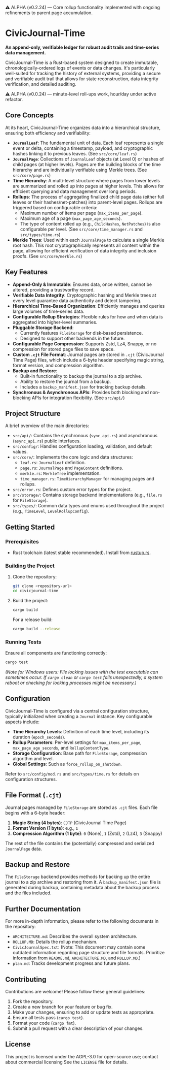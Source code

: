 ⚠️ ALPHA (v0.2.24) — Core rollup functionality implemented with ongoing refinements to parent page accumulation.
# CivicJournal-Time

**An append-only, verifiable ledger for robust audit trails and time-series data management.**

CivicJournal-Time is a Rust-based system designed to create immutable, chronologically-ordered logs of events or data changes. It's particularly well-suited for tracking the history of external systems, providing a secure and verifiable audit trail that allows for state reconstruction, data integrity verification, and detailed auditing.

⚠︎ ALPHA (v0.0.24) — minute-level roll-ups work, hour/day under active refactor.

## Core Concepts

At its heart, CivicJournal-Time organizes data into a hierarchical structure, ensuring both efficiency and verifiability:

*   **`JournalLeaf`**: The fundamental unit of data. Each leaf represents a single event or delta, containing a timestamp, payload, and cryptographic hashes linking it to previous leaves. (See `src/core/leaf.rs`)
*   **`JournalPage`**: Collections of `JournalLeaf` objects (at Level 0) or hashes of child pages (at higher levels). Pages are the building blocks of the time hierarchy and are individually verifiable using Merkle trees. (See `src/core/page.rs`)
*   **Time Hierarchy**: A multi-level structure where pages from lower levels are summarized and rolled up into pages at higher levels. This allows for efficient querying and data management over long periods.
*   **Rollups**: The process of aggregating finalized child page data (either full leaves or their hashes/net-patches) into parent-level pages. Rollups are triggered based on configurable criteria:
    *   Maximum number of items per page (`max_items_per_page`).
    *   Maximum age of a page (`max_page_age_seconds`).
    *   The type of content rolled up (e.g., `ChildHashes`, `NetPatches`) is also configurable per level.
    (See `src/core/time_manager.rs` and `src/types/time.rs`)
*   **Merkle Trees**: Used within each `JournalPage` to calculate a single Merkle root hash. This root cryptographically represents all content within the page, allowing for efficient verification of data integrity and inclusion proofs. (See `src/core/merkle.rs`)

## Key Features

*   **Append-Only & Immutable**: Ensures data, once written, cannot be altered, providing a trustworthy record.
*   **Verifiable Data Integrity**: Cryptographic hashing and Merkle trees at every level guarantee data authenticity and detect tampering.
*   **Hierarchical Time-Based Organization**: Efficiently manages and queries large volumes of time-series data.
*   **Configurable Rollup Strategies**: Flexible rules for how and when data is aggregated into higher-level summaries.
*   **Pluggable Storage Backend**:
    *   Currently features `FileStorage` for disk-based persistence.
    *   Designed to support other backends in the future.
*   **Configurable Page Compression**: Supports Zstd, Lz4, Snappy, or no compression for stored page files to save space.
*   **Custom `.cjt` File Format**: Journal pages are stored in `.cjt` (CivicJournal Time Page) files, which include a 6-byte header specifying magic string, format version, and compression algorithm.
*   **Backup and Restore**:
    *   Built-in functionality to backup the journal to a zip archive.
    *   Ability to restore the journal from a backup.
    *   Includes a `backup_manifest.json` for tracking backup details.
*   **Synchronous & Asynchronous APIs**: Provides both blocking and non-blocking APIs for integration flexibility. (See `src/api/`)

## Project Structure

A brief overview of the main directories:

*   `src/api/`: Contains the synchronous (`sync_api.rs`) and asynchronous (`async_api.rs`) public interfaces.
*   `src/config/`: Handles configuration loading, validation, and default values.
*   `src/core/`: Implements the core logic and data structures:
    *   `leaf.rs`: `JournalLeaf` definition.
    *   `page.rs`: `JournalPage` and `PageContent` definitions.
    *   `merkle.rs`: `MerkleTree` implementation.
    *   `time_manager.rs`: `TimeHierarchyManager` for managing pages and rollups.
*   `src/error.rs`: Defines custom error types for the project.
*   `src/storage/`: Contains storage backend implementations (e.g., `file.rs` for `FileStorage`).
*   `src/types/`: Common data types and enums used throughout the project (e.g., `TimeLevel`, `LevelRollupConfig`).

## Getting Started

### Prerequisites

*   Rust toolchain (latest stable recommended). Install from [rustup.rs](https://rustup.rs/).

### Building the Project

1.  Clone the repository:
    ```bash
    git clone <repository-url>
    cd civicjournal-time
    ```
2.  Build the project:
    ```bash
    cargo build
    ```
    For a release build:
    ```bash
    cargo build --release
    ```

### Running Tests

Ensure all components are functioning correctly:

```bash
cargo test
```

*(Note for Windows users: File locking issues with the test executable can sometimes occur. If `cargo clean` or `cargo test` fails unexpectedly, a system reboot or checking for locking processes might be necessary.)*

## Configuration

CivicJournal-Time is configured via a central configuration structure, typically initialized when creating a `Journal` instance. Key configurable aspects include:

*   **Time Hierarchy Levels**: Definition of each time level, including its duration (`epoch_seconds`).
*   **Rollup Parameters**: Per-level settings for `max_items_per_page`, `max_page_age_seconds`, and `RollupContentType`.
*   **Storage Configuration**: Base path for `FileStorage`, compression algorithm and level.
*   **Global Settings**: Such as `force_rollup_on_shutdown`.

Refer to `src/config/mod.rs` and `src/types/time.rs` for details on configuration structures.

## File Format (`.cjt`)

Journal pages managed by `FileStorage` are stored as `.cjt` files. Each file begins with a 6-byte header:

1.  **Magic String (4 bytes)**: `CJTP` (CivicJournal Time Page)
2.  **Format Version (1 byte)**: e.g., `1`
3.  **Compression Algorithm (1 byte)**: `0` (None), `1` (Zstd), `2` (Lz4), `3` (Snappy)

The rest of the file contains the (potentially) compressed and serialized `JournalPage` data.

## Backup and Restore

The `FileStorage` backend provides methods for backing up the entire journal to a zip archive and restoring from it. A `backup_manifest.json` file is generated during backup, containing metadata about the backup process and the files included.

## Further Documentation

For more in-depth information, please refer to the following documents in the repository:

*   `ARCHITECTURE.md`: Describes the overall system architecture.
*   `ROLLUP.MD`: Details the rollup mechanism.
*   `CivicJournalSpec.txt`: (Note: This document may contain some outdated information regarding page structure and file formats. Prioritize information from `README.md`, `ARCHITECTURE.MD`, and `ROLLUP.MD`.)
*   `plan.md`: Tracks development progress and future plans.

## Contributing

Contributions are welcome! Please follow these general guidelines:

1.  Fork the repository.
2.  Create a new branch for your feature or bug fix.
3.  Make your changes, ensuring to add or update tests as appropriate.
4.  Ensure all tests pass (`cargo test`).
5.  Format your code (`cargo fmt`).
6.  Submit a pull request with a clear description of your changes.

## License

This project is licensed under the AGPL-3.0 for open-source use; contact about commercial licensing See the `LICENSE` file for details.
